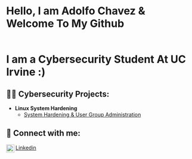 
<h1>Hello, I am Adolfo Chavez & Welcome To My Github
  
  <br> I am a Cybersecurity Student At UC Irvine :) </a>
  


<h2>👨‍💻 Cybersecurity Projects:</h2>

- <b>Linux System Hardening </b>
  - [System Hardening & User Group Administration](https://github.com/Kushalchemy/Linux-System-Hardening-Project)



<h2> 🤳 Connect with me:</h2>


[<img align="left" alt="JoshMadakor | LinkedIn" width="22px" src="https://cdn.jsdelivr.net/npm/simple-icons@v3/icons/linkedin.svg" />][linkedin]

[linkedin]: https://www.linkedin.com/in/adolfo-chavez-830a41289/
<b> </b>

[Linkedin]( https://www.linkedin.com/in/adolfo-chavez-830a41289/)

<!--
**joshmadakor1/joshmadakor1** is a ✨ _special_ ✨ repository because its `README.md` (this file) appears on your GitHub profile.

Here are some ideas to get you started

- 🔭 I’m currently working on ...
- 🌱 I’m currently learning ...
- 👯 I’m looking to collaborate on ...
- 🤔 I’m looking for help with ...
- 💬 Ask me about ...
- 📫 How to reach me: ...
- 😄 Pronouns: ...
- ⚡ Fun fact: ...
-->
